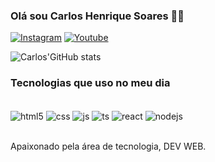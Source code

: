 ### Olá sou Carlos Henrique Soares 👩‍💻

[![Instagram](https://img.shields.io/badge/Instagram-E4405F?style=for-the-badge&logo=instagram&logoColor=white)](https://www.instagram.com/carlossoareshenri/)
[![Youtube](https://img.shields.io/badge/YouTube-FF0000?style=for-the-badge&logo=youtube&logoColor=white)](https://www.youtube.com/channel/UC7eIAl0ERdtlC5eUj90JFMw)

![Carlos'GitHub stats](https://github-readme-stats.vercel.app/api?username=carloshenrique2356&show_icons=true&theme=highcontrast)

### Tecnologias que uso no meu dia

<div style="display: inline_block"><br/>
    <img align="center" alt="html5" src=https://img.shields.io/badge/HTML5-E34F26?style=for-the-badge&logo=html5&logoColor=white/>
    <img align="center" alt="css" src=https://img.shields.io/badge/CSS3-1572B6?style=for-the-badge&logo=css3&logoColor=white/>
    <img align="center" alt="js" src=https://img.shields.io/badge/JavaScript-323330?style=for-the-badge&logo=javascript&logoColor=F7DF1E/>
    <img align="center" alt="ts" src=https://img.shields.io/badge/TypeScript-007ACC?style=for-the-badge&logo=typescript&logoColor=white/>
    <img align="center" alt="react" src=https://img.shields.io/badge/React-20232A?style=for-the-badge&logo=react&logoColor=61DAFB/>
    <img align="center" alt="nodejs" src=https://img.shields.io/badge/Node.js-43853D?style=for-the-badge&logo=node.js&logoColor=white/>
</div><br/>

Apaixonado pela área de tecnologia, DEV WEB.



